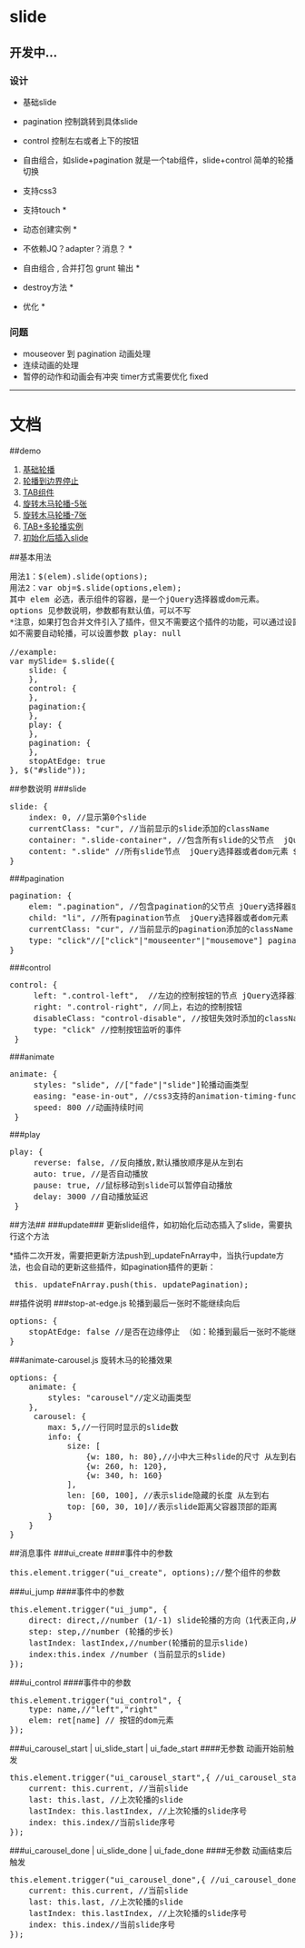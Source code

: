 slide
=====

## 开发中... ##


### 设计 ###
- 基础slide

- pagination 控制跳转到具体slide

- control 控制左右或者上下的按钮

- 自由组合，如slide+pagination 就是一个tab组件，slide+control 简单的轮播切换

- 支持css3

- 支持touch *

- 动态创建实例 *

- 不依赖JQ？adapter？消息？ *

- 自由组合 , 合并打包 grunt 输出 *

- destroy方法 *

- 优化 *


### 问题 ###
 - mouseover 到 pagination 动画处理
 - 连续动画的处理
 - 暂停的动作和动画会有冲突 timer方式需要优化 fixed

***
# 文档
##demo
1. [基础轮播](http://songyaru.github.io/slide/ "基础轮播")
2. [轮播到边界停止](http://songyaru.github.io/slide/stop-at-edge.html "轮播到边界停止")
3. [TAB组件](http://songyaru.github.io/slide/tab.html "TAB组件")
4. [旋转木马轮播-5张](http://songyaru.github.io/slide/carousel.html "旋转木马轮播-5张")
5. [旋转木马轮播-7张](http://songyaru.github.io/slide/carousel-7.html "旋转木马轮播-7张")
6. [TAB+多轮播实例](http://songyaru.github.io/slide/multi-slide.html "TAB+多轮播实例")
7. [初始化后插入slide](http://songyaru.github.io/slide/update.html "初始化后插入slide")

##基本用法
<pre>
用法1：$(elem).slide(options);
用法2：var obj=$.slide(options,elem);
其中 elem 必选，表示组件的容器，是一个jQuery选择器或dom元素。
options 见参数说明，参数都有默认值，可以不写
*注意，如果打包合并文件引入了插件，但又不需要这个插件的功能，可以通过设置参数为null关闭插件
如不需要自动轮播，可以设置参数 play: null

//example:
var mySlide= $.slide({
    slide: {
    },
    control: {
    },
    pagination:{
    },
    play: {
    },
    pagination: {
    },
    stopAtEdge: true
}, $("#slide"));
</pre>
##参数说明
###slide
<pre>
slide: {
    index: 0, //显示第0个slide
    currentClass: "cur", //当前显示的slide添加的className
    container: ".slide-container", //包含所有slide的父节点  jQuery选择器或者dom元素 $(opts.container, this.element)
    content: ".slide" //所有slide节点  jQuery选择器或者dom元素 $(opts.content, this.container)
}
</pre>

###pagination
<pre>
pagination: {
    elem: ".pagination", //包含pagination的父节点 jQuery选择器或者dom元素 $(opts.elem)
    child: "li", //所有pagination节点  jQuery选择器或者dom元素  $(opts.child, 父节点)
    currentClass: "cur", //当前显示的pagination添加的className
    type: "click"//["click"|"mouseenter"|"mousemove"] pagination父节点上冒泡监听的事件类型,mousemove支持debounce功能(50ms)
}
</pre>

###control
<pre>
control: {
     left: ".control-left",  //左边的控制按钮的节点 jQuery选择器或者dom元素  $(opts.left)
     right: ".control-right", //同上，右边的控制按钮
     disableClass: "control-disable", //按钮失效时添加的className （非循环轮播的情况下可以使用）
     type: "click" //控制按钮监听的事件
 }
</pre>

###animate
<pre>
animate: {
     styles: "slide", //["fade"|"slide"]轮播动画类型
     easing: "ease-in-out", //css3支持的animation-timing-function. (由于jQuery默认只提供"linear" 和 "swing",在不支持css3的浏览器，easing的参数不为linear时全部变为swing)
     speed: 800 //动画持续时间
 }
</pre>

###play
<pre>
play: {
     reverse: false, //反向播放,默认播放顺序是从左到右
     auto: true, //是否自动播放
     pause: true, //鼠标移动到slide可以暂停自动播放
     delay: 3000 //自动播放延迟
 }
</pre>


##方法##
###update###
更新slide组件，如初始化后动态插入了slide，需要执行这个方法

*插件二次开发，需要把更新方法push到_updateFnArray中，当执行update方法，也会自动的更新这些插件，如pagination插件的更新：
<pre>
 this._updateFnArray.push(this._updatePagination);
</pre>

##插件说明
###stop-at-edge.js 轮播到最后一张时不能继续向后
<pre>
options: {
    stopAtEdge: false //是否在边缘停止 （如：轮播到最后一张时不能继续点击向后）
}
</pre>
###animate-carousel.js  旋转木马的轮播效果
<pre>
options: {
    animate: {
        styles: "carousel"//定义动画类型
    },
     carousel: {
        max: 5,//一行同时显示的slide数
        info: {
            size: [
                {w: 180, h: 80},//小中大三种slide的尺寸 从左到右
                {w: 260, h: 120},
                {w: 340, h: 160}
            ],
            len: [60, 100], //表示slide隐藏的长度 从左到右
            top: [60, 30, 10]//表示slide距离父容器顶部的距离
        }
    }
}
</pre>

##消息事件
###ui_create
####事件中的参数
<pre>
this.element.trigger("ui_create", options);//整个组件的参数
</pre>
###ui_jump
####事件中的参数
<pre>
this.element.trigger("ui_jump", {
    direct: direct,//number (1/-1) slide轮播的方向（1代表正向,从右到左，-1相反）
    step: step,//number (轮播的步长)
    lastIndex: lastIndex,//number(轮播前的显示slide)
    index:this.index //number (当前显示的slide)
});
</pre>
###ui_control
####事件中的参数
<pre>
this.element.trigger("ui_control", {
    type: name,//"left","right"
    elem: ret[name] // 按钮的dom元素
});
</pre>
###ui\_carousel\_start | ui\_slide\_start | ui\_fade\_start
####无参数 动画开始前触发
<pre>
this.element.trigger("ui_carousel_start",{ //ui_carousel_start | ui_slide_start | ui_fade_start
    current: this.current, //当前slide
    last: this.last, //上次轮播的slide
    lastIndex: this.lastIndex, //上次轮播的slide序号
    index: this.index//当前slide序号
});
</pre>
###ui\_carousel\_done | ui\_slide\_done | ui\_fade\_done
####无参数 动画结束后触发
<pre>
this.element.trigger("ui_carousel_done",{ //ui_carousel_done | ui_slide_done | ui_fade_done
    current: this.current, //当前slide
    last: this.last, //上次轮播的slide
    lastIndex: this.lastIndex, //上次轮播的slide序号
    index: this.index//当前slide序号
});
</pre>



